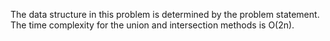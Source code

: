The data structure in this problem is determined by the problem statement.
The time complexity for the union and intersection methods is O(2n).
